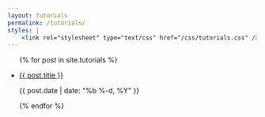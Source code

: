 ```yaml
---
layout: tutorials
permalink: /tutorials/
styles: |
    <link rel="stylesheet" type="text/css" href="/css/tutorials.css" />
---
```


<ul class="tutorials">
    {% for post in site.tutorials %}
    <li class="windowpane">
        <p><a class="link" href="{{ post.url | prepend: site.baseurl }}">{{ post.title }}</a></p>
        <p class="date">{{ post.date | date: "%b %-d, %Y" }}</p>
    </li>
    {% endfor %}
</ul>
